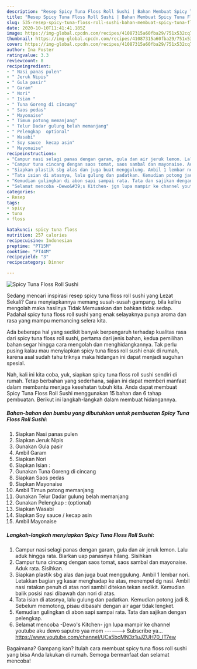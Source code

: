 ```yaml
---
description: "Resep Spicy Tuna Floss Roll Sushi | Bahan Membuat Spicy Tuna Floss Roll Sushi Yang Paling Enak"
title: "Resep Spicy Tuna Floss Roll Sushi | Bahan Membuat Spicy Tuna Floss Roll Sushi Yang Paling Enak"
slug: 535-resep-spicy-tuna-floss-roll-sushi-bahan-membuat-spicy-tuna-floss-roll-sushi-yang-paling-enak
date: 2020-10-10T11:41:41.185Z
image: https://img-global.cpcdn.com/recipes/41087315a60fba29/751x532cq70/spicy-tuna-floss-roll-sushi-foto-resep-utama.jpg
thumbnail: https://img-global.cpcdn.com/recipes/41087315a60fba29/751x532cq70/spicy-tuna-floss-roll-sushi-foto-resep-utama.jpg
cover: https://img-global.cpcdn.com/recipes/41087315a60fba29/751x532cq70/spicy-tuna-floss-roll-sushi-foto-resep-utama.jpg
author: Ina Foster
ratingvalue: 3.3
reviewcount: 8
recipeingredient:
- " Nasi panas pulen"
- " Jeruk Nipis"
- " Gula pasir"
- " Garam"
- " Nori"
- " Isian "
- " Tuna Goreng di cincang"
- " Saos pedas"
- " Mayonaise"
- " Timun potong memanjang"
- " Telur Dadar gulung belah memanjang"
- " Pelengkap  optional"
- " Wasabi"
- " Soy sauce  kecap asin"
- " Mayonaise"
recipeinstructions:
- "Campur nasi selagi panas dengan garam, gula dan air jeruk lemon. Lalu aduk hingga rata. Biarkan uap panasnya hilang. Sisihkan"
- "Campur tuna cincang dengan saos tomat, saos sambal dan mayonaise. Aduk rata. Sisihkan."
- "Siapkan plastik sbg alas dan juga buat menggulung. Ambil 1 lembar nori. Letakkan bagian yg kasar menghadap ke atas, menempel dg nasi. Ambil nasi ratakan penuh di atas nori sambil ditekan tekan sedikit. Kemudian balik posisi nasi dibawah dan nori di atas."
- "Tata isian di atasnya, lalu gulung dan padatkan. Kemudian potong jadi 8. Sebelum memotong, pisau dibasahi dengan air agar tidak lengket."
- "Kemudian gulingkan di abon sapi sampai rata. Tata dan sajikan dengan pelengkap."
- "Selamat mencoba -Dewo&#39;s Kitchen- jgn lupa mampir ke channel youtube aku dewo saputro yaa mom ------&gt; Subscribe ya... https://www.youtube.com/channel/UCa5bcMN3z1uJZUH70_IT7ew"
categories:
- Resep
tags:
- spicy
- tuna
- floss

katakunci: spicy tuna floss 
nutrition: 257 calories
recipecuisine: Indonesian
preptime: "PT15M"
cooktime: "PT44M"
recipeyield: "3"
recipecategory: Dinner

---
```



![Spicy Tuna Floss Roll Sushi](https://img-global.cpcdn.com/recipes/41087315a60fba29/751x532cq70/spicy-tuna-floss-roll-sushi-foto-resep-utama.jpg)

Sedang mencari inspirasi resep spicy tuna floss roll sushi yang Lezat Sekali? Cara menyiapkannya memang susah-susah gampang. bila keliru mengolah maka hasilnya Tidak Memuaskan dan bahkan tidak sedap. Padahal spicy tuna floss roll sushi yang enak selayaknya punya aroma dan rasa yang mampu memancing selera kita.



Ada beberapa hal yang sedikit banyak berpengaruh terhadap kualitas rasa dari spicy tuna floss roll sushi, pertama dari jenis bahan, kedua pemilihan bahan segar hingga cara mengolah dan menghidangkannya. Tak perlu pusing kalau mau menyiapkan spicy tuna floss roll sushi enak di rumah, karena asal sudah tahu triknya maka hidangan ini dapat menjadi suguhan spesial.


Nah, kali ini kita coba, yuk, siapkan spicy tuna floss roll sushi sendiri di rumah. Tetap berbahan yang sederhana, sajian ini dapat memberi manfaat dalam membantu menjaga kesehatan tubuh kita. Anda dapat membuat Spicy Tuna Floss Roll Sushi menggunakan 15 bahan dan 6 tahap pembuatan. Berikut ini langkah-langkah dalam membuat hidangannya.

<!--inarticleads1-->

##### Bahan-bahan dan bumbu yang dibutuhkan untuk pembuatan Spicy Tuna Floss Roll Sushi:

1. Siapkan  Nasi panas pulen
1. Siapkan  Jeruk Nipis
1. Gunakan  Gula pasir
1. Ambil  Garam
1. Siapkan  Nori
1. Siapkan  Isian :
1. Gunakan  Tuna Goreng di cincang
1. Siapkan  Saos pedas
1. Siapkan  Mayonaise
1. Ambil  Timun potong memanjang
1. Gunakan  Telur Dadar gulung belah memanjang
1. Gunakan  Pelengkap : (optional)
1. Siapkan  Wasabi
1. Siapkan  Soy sauce / kecap asin
1. Ambil  Mayonaise




<!--inarticleads2-->

##### Langkah-langkah menyiapkan Spicy Tuna Floss Roll Sushi:

1. Campur nasi selagi panas dengan garam, gula dan air jeruk lemon. Lalu aduk hingga rata. Biarkan uap panasnya hilang. Sisihkan
1. Campur tuna cincang dengan saos tomat, saos sambal dan mayonaise. Aduk rata. Sisihkan.
1. Siapkan plastik sbg alas dan juga buat menggulung. Ambil 1 lembar nori. Letakkan bagian yg kasar menghadap ke atas, menempel dg nasi. Ambil nasi ratakan penuh di atas nori sambil ditekan tekan sedikit. Kemudian balik posisi nasi dibawah dan nori di atas.
1. Tata isian di atasnya, lalu gulung dan padatkan. Kemudian potong jadi 8. Sebelum memotong, pisau dibasahi dengan air agar tidak lengket.
1. Kemudian gulingkan di abon sapi sampai rata. Tata dan sajikan dengan pelengkap.
1. Selamat mencoba -Dewo&#39;s Kitchen- jgn lupa mampir ke channel youtube aku dewo saputro yaa mom ------&gt; Subscribe ya... https://www.youtube.com/channel/UCa5bcMN3z1uJZUH70_IT7ew




Bagaimana? Gampang kan? Itulah cara membuat spicy tuna floss roll sushi yang bisa Anda lakukan di rumah. Semoga bermanfaat dan selamat mencoba!
